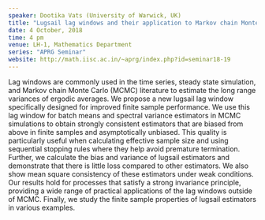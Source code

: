 ```yaml
---
speaker: Dootika Vats (University of Warwick, UK)
title: "Lugsail lag windows and their application to Markov chain Monte Carlo"
date: 4 October, 2018
time: 4 pm
venue: LH-1, Mathematics Department
series: "APRG Seminar"
website: http://math.iisc.ac.in/~aprg/index.php?id=seminar18-19
---
```


Lag windows are commonly used in the time series, steady state simulation, and Markov chain Monte Carlo (MCMC) literature to estimate the long range variances of ergodic averages. We propose a new lugsail lag window specifically designed for improved finite sample performance. We use this lag window for batch means and spectral variance estimators in MCMC simulations to obtain strongly consistent estimators that are biased from above in finite samples and asymptotically unbiased. This quality is particularly useful when calculating effective sample size and using sequential stopping rules where they help avoid premature termination.  Further, we calculate the bias and variance of lugsail estimators and demonstrate that there is little loss compared to other estimators. We also show mean square consistency of these estimators under weak conditions. Our results hold for processes that satisfy a strong invariance principle, providing a wide range of practical applications of the lag windows outside of MCMC. Finally, we study the finite sample properties of lugsail estimators in various examples.

